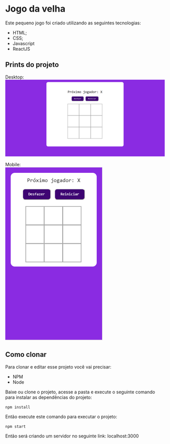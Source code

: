 # Jogo da velha
Este pequeno jogo foi criado utilizando as seguintes tecnologias:

* HTML;
* CSS;
* Javascript
* ReactJS

## Prints do projeto

Desktop:
![alt text](https://github.com/GustavoWerle01/jogo-da-velha/blob/master/img/desktop.PNG)

Mobile:  
![alt text](https://github.com/GustavoWerle01/jogo-da-velha/blob/master/img/mobile.PNG)

## Como clonar
Para clonar e editar esse projeto você vai precisar:
* NPM
* Node

Baixe ou clone o projeto, acesse a pasta e execute o seguinte comando para instalar as dependências do projeto:
```
npm install
```
Então execute este comando para executar o projeto:
```
npm start
```
Então será criando um servidor no seguinte link: localhost:3000